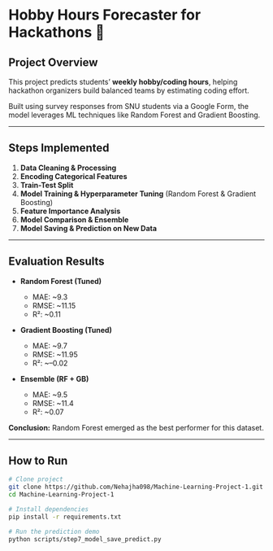 # Hobby Hours Forecaster for Hackathons 🎯

##  Project Overview
This project predicts students’ **weekly hobby/coding hours**, helping hackathon organizers build balanced teams by estimating coding effort.

Built using survey responses from SNU students via a Google Form, the model leverages ML techniques like Random Forest and Gradient Boosting.

---

##  Steps Implemented
1. **Data Cleaning & Processing**  
2. **Encoding Categorical Features**  
3. **Train-Test Split**  
4. **Model Training & Hyperparameter Tuning** (Random Forest & Gradient Boosting)  
5. **Feature Importance Analysis**  
6. **Model Comparison & Ensemble**  
7. **Model Saving & Prediction on New Data**

---

##  Evaluation Results

- **Random Forest (Tuned)**  
  -  MAE: ~9.3  
  -  RMSE: ~11.15  
  -  R²: ~0.11  

- **Gradient Boosting (Tuned)**  
  -  MAE: ~9.7  
  -  RMSE: ~11.95  
  -  R²: ~–0.02  

- **Ensemble (RF + GB)**  
  -  MAE: ~9.5  
  -  RMSE: ~11.4  
  -  R²: ~0.07  

**Conclusion:** Random Forest emerged as the best performer for this dataset.

---

##  How to Run

```bash
# Clone project
git clone https://github.com/Nehajha098/Machine-Learning-Project-1.git
cd Machine-Learning-Project-1

# Install dependencies
pip install -r requirements.txt

# Run the prediction demo
python scripts/step7_model_save_predict.py
